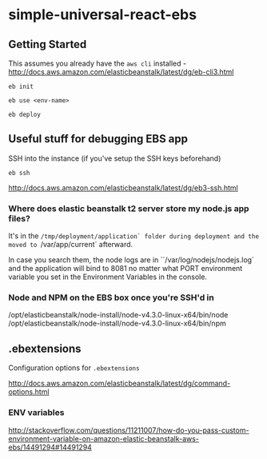 # simple-universal-react-ebs

## Getting Started

This assumes you already have the `aws cli` installed - http://docs.aws.amazon.com/elasticbeanstalk/latest/dg/eb-cli3.html

    eb init

    eb use <env-name>

    eb deploy

## Useful stuff for debugging EBS app

SSH into the instance (if you've setup the SSH keys beforehand)

    eb ssh

http://docs.aws.amazon.com/elasticbeanstalk/latest/dg/eb3-ssh.html

### Where does elastic beanstalk t2 server store my node.js app files?

It's in the ``/tmp/deployment/application` folder during deployment and the moved to ``/var/app/current` afterward.

In case you search them, the node logs are in ``/var/log/nodejs/nodejs.log` and the application will bind to 8081 no matter what PORT environment variable you set in the Environment Variables in the console.

### Node and NPM on the EBS box once you're SSH'd in

/opt/elasticbeanstalk/node-install/node-v4.3.0-linux-x64/bin/node
/opt/elasticbeanstalk/node-install/node-v4.3.0-linux-x64/bin/npm

## .ebextensions

Configuration options for `.ebextensions`

http://docs.aws.amazon.com/elasticbeanstalk/latest/dg/command-options.html

### ENV variables

http://stackoverflow.com/questions/11211007/how-do-you-pass-custom-environment-variable-on-amazon-elastic-beanstalk-aws-ebs/14491294#14491294
